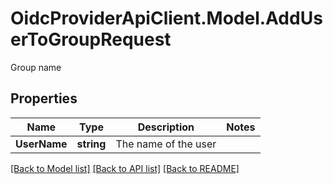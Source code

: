 # OidcProviderApiClient.Model.AddUserToGroupRequest
Group name

## Properties

Name | Type | Description | Notes
------------ | ------------- | ------------- | -------------
**UserName** | **string** | The name of the user | 

[[Back to Model list]](../README.md#documentation-for-models) [[Back to API list]](../README.md#documentation-for-api-endpoints) [[Back to README]](../README.md)

